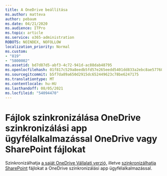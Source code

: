```yaml
---
title: A OneDrive beállítása
ms.author: matteva
author: pebaum
ms.date: 04/21/2020
ms.audience: ITPro
ms.topic: article
ms.service: o365-administration
ROBOTS: NOINDEX, NOFOLLOW
localization_priority: Normal
ms.custom:
- "819"
- "5800002"
ms.assetid: bd7d87d5-abf3-4c72-941d-ac88dab48795
ms.openlocfilehash: 01f817c529a8eedb5fd57e265eedd5401dd833a2ebc8ae57760754264425fd96
ms.sourcegitcommit: b5f7da89a650d2915dc652449623c78be6247175
ms.translationtype: MT
ms.contentlocale: hu-HU
ms.lasthandoff: 08/05/2021
ms.locfileid: "54094470"
---
```

# <a name="use-the-onedrive-sync-client-to-sync-onedrive-or-sharepoint-files"></a>Fájlok szinkronizálása OneDrive szinkronizálási app ügyfélalkalmazással OneDrive vagy SharePoint fájlokat

Szinkronizálhatja [a saját OneDrive Vállalati verzió,](https://go.microsoft.com/fwlink/?linkid=533375) illetve [szinkronizálhatja SharePoint](https://go.microsoft.com/fwlink/?linkid=871666) fájlokat a OneDrive szinkronizálási app ügyfélalkalmazással.
  